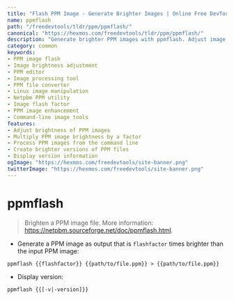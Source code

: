 ```yaml
---
title: "Flash PPM Image - Generate Brighter Images | Online Free DevTools by Hexmos"
name: ppmflash
path: "/freedevtools/tldr/ppm/ppmflash/"
canonical: "https://hexmos.com/freedevtools/tldr/ppm/ppmflash/"
description: "Generate brighter PPM images with ppmflash. Adjust image flash, control brightness factors, and enhance visual appearance. Free online tool, no registration required."
category: common
keywords:
- PPM image flash
- Image brightness adjustment
- PPM editor
- Image processing tool
- PPM file converter
- Linux image manipulation
- Netpbm PPM utility
- Image flash factor
- PPM image enhancement
- Command-line image tools
features:
- Adjust brightness of PPM images
- Multiply PPM image brightness by a factor
- Process PPM images from the command line
- Create brighter versions of PPM files
- Display version information
ogImage: "https://hexmos.com/freedevtools/site-banner.png"
twitterImage: "https://hexmos.com/freedevtools/site-banner.png"
---
```


# ppmflash

> Brighten a PPM image file.
> More information: <https://netpbm.sourceforge.net/doc/ppmflash.html>.

- Generate a PPM image as output that is `flashfactor` times brighter than the input PPM image:

`ppmflash {{flashfactor}} {{path/to/file.ppm}} > {{path/to/file.ppm}}`

- Display version:

`ppmflash {{[-v|-version]}}`
